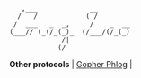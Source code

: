        ,___             __        
      /   /            ( /        
     /  ___   _  _,     /    _  __
    (___// (_(/_(_)_  (/___/(/_(_)
                 /|               
                (/                
  
**Other protocols** | [Gopher Phlog](gopher://gopher.gregcleo.com:70/) | 